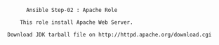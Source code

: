 	      Ansible Step-02 : Apache Role

	    This role install Apache Web Server.

    Download JDK tarball file on http://httpd.apache.org/download.cgi
